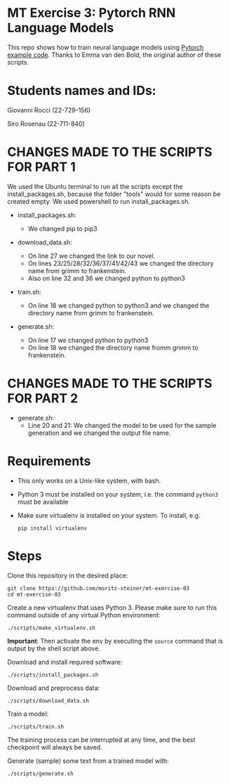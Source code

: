 # MT Exercise 3: Pytorch RNN Language Models

This repo shows how to train neural language models using [Pytorch example code](https://github.com/pytorch/examples/tree/master/word_language_model). Thanks to Emma van den Bold, the original author of these scripts. 

# Students names and IDs:

Giovanni Rocci (22-729-156)

Siro Rosenau (22-711-840)

# CHANGES MADE TO THE SCRIPTS FOR PART 1
We used the Ubuntu terminal to run all the scripts except the install_packages.sh, because the folder "tools" would for some reason be created empty.
We used powershell to run install_packages.sh.
- install_packages.sh: 
  - We changed pip to pip3
  

- download_data.sh: 
  - On line 27 we changed the link to our novel.
  - On lines 23/25/28/32/36/37/41/42/43 we changed the directory name from grimm to frankenstein.
  - Also on line 32 and 36 we changed python to python3

- train.sh:
  - On line 18 we changed python to python3 and we changed the directory name from grimm to frankenstein.

- generate.sh:
  - On line 17 we changed python to python3
  - On line 18 we changed the directory name fromm grimm to frankenstein.

# CHANGES MADE TO THE SCRIPTS FOR PART 2

- generate.sh:
  - Line 20 and 21: We changed the model to be used for the sample generation and we changed the output file name.


# Requirements

- This only works on a Unix-like system, with bash.
- Python 3 must be installed on your system, i.e. the command `python3` must be available
- Make sure virtualenv is installed on your system. To install, e.g.

    `pip install virtualenv`

# Steps

Clone this repository in the desired place:

    git clone https://github.com/moritz-steiner/mt-exercise-03
    cd mt-exercise-03

Create a new virtualenv that uses Python 3. Please make sure to run this command outside of any virtual Python environment:

    ./scripts/make_virtualenv.sh

**Important**: Then activate the env by executing the `source` command that is output by the shell script above.

Download and install required software:

    ./scripts/install_packages.sh

Download and preprocess data:

    ./scripts/download_data.sh

Train a model:

    ./scripts/train.sh

The training process can be interrupted at any time, and the best checkpoint will always be saved.

Generate (sample) some text from a trained model with:

    ./scripts/generate.sh


